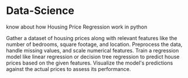 # Data-Science
know about how Housing Price Regression work in python

Gather a dataset of housing prices along with relevant features like the number of bedrooms, square footage, and location. 
Preprocess the data, handle missing values, and scale numerical features. 
Train a regression model like linear regression or decision tree regression to predict house prices based on the given features. 
Visualize the model's predictions against the actual prices to assess its performance.
